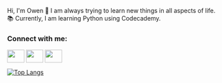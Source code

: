 Hi, I'm Owen 👋 I am always trying to learn new things in all aspects of life. 📚 Currently, I am learning Python using Codecademy.
                      
<h3 align="left">Connect with me:</h3>
<p align="left">
<a href="https://twitter.com/owka54" target="blank"><img align="center" src="https://cdn.jsdelivr.net/npm/simple-icons@3.0.1/icons/twitter.svg" alt="" height="30" width="40" /></a>
<a href="https://www.linkedin.com/in/owen-kane54/" target="blank"><img align="center" src="https://cdn.jsdelivr.net/npm/simple-icons@3.0.1/icons/linkedin.svg" alt="" height="30" width="40" /></a>
<a href="https://www.instagram.com/owenkane54/" target="blank"><img align="center" src="https://cdn.jsdelivr.net/npm/simple-icons@3.0.1/icons/instagram.svg" alt="" height="30" width="40" /></a></p>
<!-- <a href="your link" target="blank"><img align="center" src="https://cdn.jsdelivr.net/npm/simple-icons@3.0.1/icons/youtube.svg" alt="" height="30" width="40" /></a>
-->

[![Top Langs](https://github-readme-stats.vercel.app/api/top-langs/?username=owka54)](https://github.com/owka54/github-readme-stats)

<!---
owka54/owka54 is a ✨ special ✨ repository because its `README.md` (this file) appears on your GitHub profile.
You can click the Preview link to take a look at your changes.
--->
